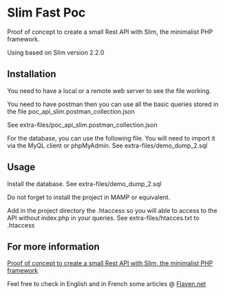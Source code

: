 
# Slim Fast Poc
Proof of concept to create a small Rest API with Slim, the minimalist PHP framework.

Using based on Slim version 2.2.0



## Installation

You need to have a local or a remote web server to see the file working.

You need to have postman then you can use all the basic queries stored in the file poc_api_slim.postman_collection.json

See extra-files/poc_api_slim.postman_collection.json

For the database, you can use the following file. You will need to import it via the MyQL client or phpMyAdmin.
See extra-files/demo_dump_2.sql

## Usage

Install the database.
See extra-files/demo_dump_2.sql

Do not forget to install the project in MAMP or equivalent.

Add in the project directory the .htaccess so you will able to access to the API without index.php in your queries.
See extra-files/htacces.txt to .htaccess


## For more information

[Proof of concept to create a small Rest API with Slim, the minimalist PHP framework](http://flaven.fr/2017/05/proof-of-concept-to-create-a-small-rest-api-with-slim-the-minimalist-php-framework/)


Feel free to check in English and in French some articles @
[Flaven.net](http://flaven.fr/)








